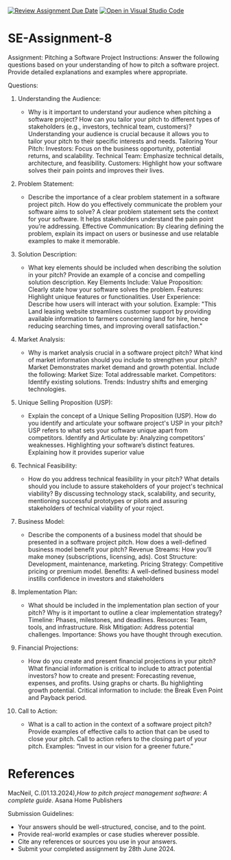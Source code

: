 [![Review Assignment Due Date](https://classroom.github.com/assets/deadline-readme-button-22041afd0340ce965d47ae6ef1cefeee28c7c493a6346c4f15d667ab976d596c.svg)](https://classroom.github.com/a/4bgukiqw)
[![Open in Visual Studio Code](https://classroom.github.com/assets/open-in-vscode-2e0aaae1b6195c2367325f4f02e2d04e9abb55f0b24a779b69b11b9e10269abc.svg)](https://classroom.github.com/online_ide?assignment_repo_id=15318320&assignment_repo_type=AssignmentRepo)
# SE-Assignment-8
 Assignment: Pitching a Software Project
 Instructions:
Answer the following questions based on your understanding of how to pitch a software project. Provide detailed explanations and examples where appropriate.

 Questions:

1. Understanding the Audience:
   - Why is it important to understand your audience when pitching a software project? How can you tailor your pitch to different types of stakeholders (e.g., investors, technical team, customers)?
 Understanding your audience is crucial because it allows you to tailor your pitch to their specific interests and needs.
Tailoring Your Pitch:
Investors: Focus on the business opportunity, potential returns, and scalability.
Technical Team: Emphasize technical details, architecture, and feasibility.
Customers: Highlight how your software solves their pain points and improves their lives.
2. Problem Statement:
   - Describe the importance of a clear problem statement in a software project pitch. How do you effectively communicate the problem your software aims to solve?
   A clear problem statement sets the context for your software. It helps stakeholders understand the pain point you’re addressing.
   Effective Communication:
   By clearing defining the problem, explain its impact on users or businesse and use relatable examples to make it memorable.

3. Solution Description:
   - What key elements should be included when describing the solution in your pitch? Provide an example of a concise and compelling solution description.
Key Elements Include:
Value Proposition: Clearly state how your software solves the problem.
Features: Highlight unique features or functionalities.
User Experience: Describe how users will interact with your solution.
Example:
"This Land leasing website  streamlines customer support by providing available information to farmers concerning  land for hire,  hence reducing searching times, and improving overall satisfaction."

4. Market Analysis:
   - Why is market analysis crucial in a software project pitch? What kind of market information should you include to strengthen your pitch?
    Market Demonstrates market demand and growth potential.
Include the following:
    Market Size: Total addressable market.
    Competitors: Identify existing solutions.
    Trends: Industry shifts and emerging technologies.

5. Unique Selling Proposition (USP):
   - Explain the concept of a Unique Selling Proposition (USP). How do you identify and articulate your software project's USP in your pitch?
   USP refers to what sets your software unique apart from competitors.
Identify and Articulate by:
   Analyzing competitors’ weaknesses.
   Highlighting your software’s distinct features.
   Explaining how it provides superior value

6. Technical Feasibility:
   - How do you address technical feasibility in your pitch? What details should you include to assure stakeholders of your project's technical viability?
    By discussing technology stack, scalability, and security, mentioning successful prototypes or pilots and assuring stakeholders of technical viability of your roject.  


7. Business Model:
   - Describe the components of a business model that should be presented in a software project pitch. How does a well-defined business model benefit your pitch?
   Revenue Streams: How you’ll make money (subscriptions, licensing, ads).
   Cost Structure: Development, maintenance, marketing.
   Pricing Strategy: Competitive pricing or premium model.
   Benefits: 
   A well-defined business model instills confidence in investors and stakeholders

8. Implementation Plan:
   - What should be included in the implementation plan section of your pitch? Why is it important to outline a clear implementation strategy?
   Timeline: Phases, milestones, and deadlines.
    Resources: Team, tools, and infrastructure.
    Risk Mitigation: Address potential challenges.
    Importance: 
    Shows you have thought through execution.

9. Financial Projections:
   - How do you create and present financial projections in your pitch? What financial information is critical to include to attract potential investors?
   how to create and present:
   Forecasting revenue, expenses, and profits.
   Using graphs or charts.
   Bu highlighting growth potential.
   Critical information to include: the Break Even Point and Payback period.

10. Call to Action:
    - What is a call to action in the context of a software project pitch? Provide examples of effective calls to action that can be used to close your pitch.
   Call to action refers to the closing part of your pitch.
Examples:
“Invest in our vision for a greener future.”

# References
MacNeil, C.(01.13.2024),*How to pitch project management software*: *A complete guide*. Asana Home Publishers

 Submission Guidelines:
- Your answers should be well-structured, concise, and to the point.
- Provide real-world examples or case studies wherever possible.
- Cite any references or sources you use in your answers.
- Submit your completed assignment by 28th June 2024.


